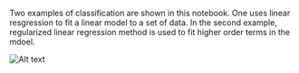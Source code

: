 Two examples of classification are shown in this notebook. One uses linear resgression to fit a linear model to a set of data. 
In the second example, regularized linear regression method is used to fit higher order terms in the mdoel.

![Alt text](/index.png?raw=true)
